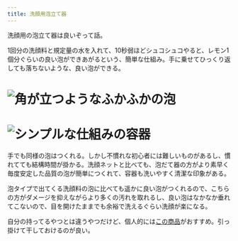 ```yaml
---
title: 洗顔用泡立て器
---
```

洗顔用の泡立て器は良いぞって話。

1回分の洗顔料と規定量の水を入れて、10秒弱ほどシュコシュコやると、レモン1個分ぐらいの良い泡ができあがるという、簡単な仕組み。手に乗せてひっくり返しても落ちないような、良い泡ができる。

![](https://lh4.googleusercontent.com/EyRZj1BYPTmYQ097KE56ATgwampwFUFNDPQmMTB_dxJ9ts5sL3zc91SBJ5Esc2u2ygCNnzDZar4cesRQjHEFiOjqQ2FMq9RdlQJgUld_i567nPgD-cXEGRnv6l58IMThfW6-r0KN4YwLPTF_dodnoSH6WU3F7UuiKogQGcovkyh5fjwOdBYsubchmUod "角が立つようなふかふかの泡")
===================================================================================================================================================================================================================================================

![](https://lh4.googleusercontent.com/Twaop2lXfz8WOLJWVZ8qkIYwzAWqp7zEFRxdRzz8ilo1o7wkNIOMXkSYwjpYlBTBfSLpGgMGJ6fTeqMYxiOBo2b06r-rt1_TfT2gI54CACZLnu-Zi2qhaGgOWOFE4COZAVHnxWIQ7bTHMiNh5xw2Az2rygCdg3694r2BkU0O19rcUT7kMCDxtULc-KLY "シンプルな仕組みの容器")
=================================================================================================================================================================================================================================================

手でも同様の泡はつくれる。しかし不慣れな初心者には難しいものがあるし、慣れてても結構時間が掛かる。洗顔ネットと比べても、泡だて器の方がより素早く毎度安定した品質の泡が簡単につくれて、容器も洗いやすく清潔な印象がある。

泡タイプで出てくる洗顔料の泡に比べても遥かに良い泡がつくれるので、こちらの方がダメージを抑えながらより多くの汚れを取れるし、良い泡はなかなか垂れてこないので、目を開けたままでも余裕で洗えるぐらい洗顔が楽になる。

自分の持ってるやつとは違うやつだけど、個人的には[この商品](https://www.amazon.co.jp/dp/B09KMP9GDN)がおすすめ。引っ掛けて干しておけるのが良い。
